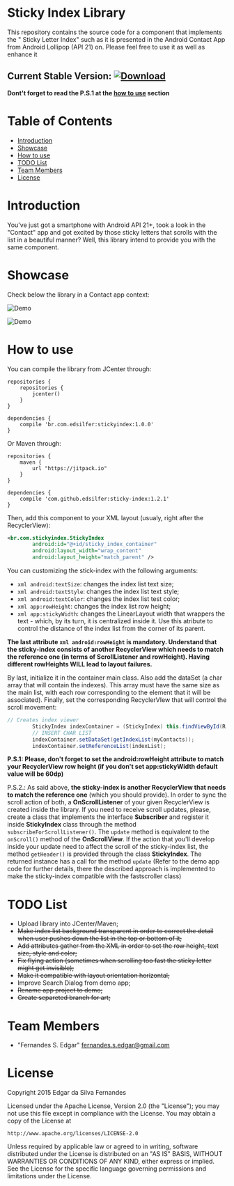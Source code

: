 # Sticky Index Library
This repository contains the source code for a component that implements the " Sticky Letter Index" such as it is presented in the Android Contact App from Android Lollipop (API 21) on. Please feel free to use it as well as enhance it

Current Stable Version: [ ![Download](https://api.bintray.com/packages/edsilfer/maven/sticky-index/images/download.svg) ](https://bintray.com/edsilfer/maven/sticky-index/_latestVersion)
---

**Dont't forget to read the P.S.1 at the [how to use](#how-to-use) section**

# Table of Contents
* [Introduction](#intro)
* [Showcase](#showcase)
* [How to use](#how-to-use)
* [TODO List](#to-do)
* [Team Members](#team-members)
* [License](#license)

<a name="intro"></a>

# Introduction
You've just got a smartphone with Android API 21+, took a look in the "Contact" app and got excited by those sticky letters that scrolls with the list in a beautiful manner? Well, this library intend to provide you with the same component.

<a name="showcase"></a>

# Showcase
Check below the library in a Contact app context:

![Demo](https://github.com/edsilfer/sticky-index/blob/master/art/horizontal-demo.gif)   

![Demo](https://github.com/edsilfer/sticky-index/blob/master/art/vertical-demo.gif)

<a name="how-to-use"></a>

# How to use
You can compile the library from JCenter through:

```
repositories {
    repositories {
        jcenter()
    }
}

dependencies {
    compile 'br.com.edsilfer:stickyindex:1.0.0'
}

```

Or Maven through:

```
repositories {
    maven {
        url "https://jitpack.io"
    }
}

dependencies {
    compile 'com.github.edsilfer:sticky-index:1.2.1'
}

```

Then, add this component to your XML layout (usualy, right after the RecyclerView):

```xml
<br.com.stickyindex.StickyIndex
        android:id="@+id/sticky_index_container"
        android:layout_width="wrap_content"
        android:layout_height="match_parent" />
```

You can customizing the stick-index with the following arguments:

 * ```xml android:textSize```: changes the index list text size;
 * ```xml android:textStyle```: changes the index list text style;
 * ```xml android:textColor```: changes the index list test color;
 * ```xml app:rowHeight```: changes the index list row height;
 * ```xml app:stickyWidth```: changes the LinearLayout width that wrappers the text - which, by its turn, it is centralized inside it. Use this atribute to control the distance of the index list from the corner of its parent.

**The last attribute ```xml android:rowHeight``` is mandatory. Understand that the sticky-index consists of another RecyclerView which needs to match the reference one (in terms of ScrollListener and rowHeight). Having different rowHeights WILL lead to layout failures.**

By last, initialize it in the container main class. Also add the dataSet (a char array that will contain the indexes). This array must have the same size as the main list, with each row corresponding to the element that it will be associated). Finally, set the corresponding RecyclerVIew that will control the scroll movement:

```java
// Creates index viewer
        StickyIndex indexContainer = (StickyIndex) this.findViewById(R.id.sticky_index_container);
        // INSERT CHAR LIST
        indexContainer.setDataSet(getIndexList(myContacts));
        indexContainer.setReferenceList(indexList);
```

**P.S.1: Please, don't forget to set the android:rowHeight attribute to match your RecyclerView row height (if you don't set app:stickyWidth default value will be 60dp)**

P.S.2.: As said above, **the sticky-index is another RecyclerView that needs to match the reference one** (which you should provide). In order to sync the scroll action of both, a **OnScrollListener** of your given RecyclerView is created inside the library. If you need to receive scroll updates, please, create a class that implements the interface **Subscriber** and register it inside **StickyIndex** class through the method ```subscribeForScrollListener()```. The ```update``` method is equivalent to the ```onScroll()``` method of the **OnScrollView**. If the action that you'll develop inside your update need to affect the scroll of the sticky-index list, the method ```getHeader()``` is provided through the class **StickyIndex**. The returned instance has a call for the method ```update``` (Refer to the demo app code for further details, there the described approach is implemented to make the sticky-index compatible with the fastscroller class)

<a name="to-do"></a>

# TODO List
* Upload library into JCenter/Maven;
* ~~Make index list background transparent in order to correct the detail when user pushes down the list in the top or bottom of it;~~
* ~~Add attributes gather from the XML in order to set the row height, text size, style and color;~~
* ~~Fix flying action (sometimes when scrolling too fast the sticky letter might get invisible);~~
* ~~Make it compatible with layout orientation horizontal;~~
* Improve Search Dialog from demo app;
* ~~Rename app project to demo;~~
* ~~Create separeted branch for art;~~

<a name="team-members"></a>

# Team Members
* "Fernandes S. Edgar" <fernandes.s.edgar@gmail.com>

<a name="license"></a>

# License
Copyright 2015 Edgar da Silva Fernandes

Licensed under the Apache License, Version 2.0 (the "License");
you may not use this file except in compliance with the License.
You may obtain a copy of the License at

    http://www.apache.org/licenses/LICENSE-2.0

Unless required by applicable law or agreed to in writing, software
distributed under the License is distributed on an "AS IS" BASIS,
WITHOUT WARRANTIES OR CONDITIONS OF ANY KIND, either express or implied.
See the License for the specific language governing permissions and
limitations under the License.
